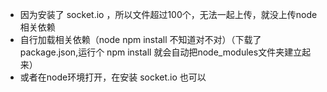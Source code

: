 - 因为安装了 socket.io ，所以文件超过100个，无法一起上传，就没上传node相关依赖
- 自行加载相关依赖（node npm install 不知道对不对）（下载了 package.json,运行个 npm install 就会自动把node_modules文件夹建立起来）
- 或者在node环境打开，在安装 socket.io 也可以
